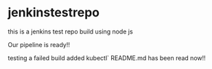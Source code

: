 # jenkinstestrepo
this is a jenkins test repo build using node js

Our pipeline is ready!!

testing a failed build
added kubectl`
README.md has been read now!!
